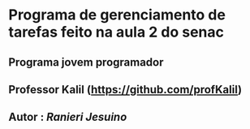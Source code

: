 # Programa de gerenciamento de tarefas feito na aula 2 do senac 
  ## Programa jovem programador
   ## Professor Kalil (https://github.com/profKalil)

 ## Autor : *Ranieri Jesuino*
